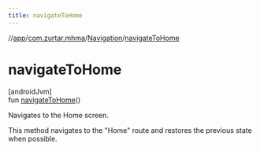 ```yaml
---
title: navigateToHome
---
```

//[app](../../../index.html)/[com.zurtar.mhma](../index.html)/[Navigation](index.html)/[navigateToHome](navigate-to-home.html)



# navigateToHome



[androidJvm]\
fun [navigateToHome](navigate-to-home.html)()



Navigates to the Home screen.



This method navigates to the &quot;Home&quot; route and restores the previous state when possible.



